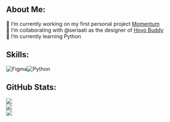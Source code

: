 ## About Me:
🔭 I’m currently working on my first personal project [Momentum](https://github.com/ayaasaku/momentum)<br>👯 I’m collaborating with @seriaati as the designer of [Hoyo Buddy](https://github.com/seriaati/hoyo-buddy)<br>🌱 I’m currently learning Python

## Skills:
![Figma](https://img.shields.io/badge/figma-%23F24E1E.svg?style=for-the-badge&logo=figma&logoColor=white)![Python](https://img.shields.io/badge/python-3670A0?style=for-the-badge&logo=python&logoColor=ffdd54) 
## GitHub Stats:
![](https://github-readme-stats.vercel.app/api?username=ayasaku&theme=tokyonight&hide_border=true&include_all_commits=false&count_private=false)<br/>
![](https://nirzak-streak-stats.vercel.app/?user=ayasaku&theme=tokyonight&hide_border=true)<br/>
![](https://github-readme-stats.vercel.app/api/top-langs/?username=ayasaku&theme=tokyonight&hide_border=true&include_all_commits=false&count_private=false&layout=compact)

